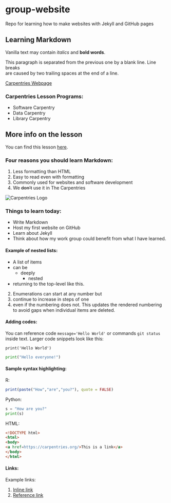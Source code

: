 # group-website
Repo for learning how to make websites with Jekyll and GitHub pages

## Learning Markdown

Vanilla text may contain *italics* and **bold words**.

This paragraph is separated from the previous one by a blank line.
Line breaks  
are caused by two trailing spaces at the end of a line.

[Carpentries Webpage](https://carpentries.org/)

### Carpentries Lesson Programs:
- Software Carpentry
- Data Carpentry
- Library Carpentry

## More info on the lesson
You can find this lesson [here](https://carpentries-incubator.github.io/jekyll-pages-novice/).

### Four reasons you should learn Markdown:

1. Less formatting than HTML
2. Easy to read even with formatting
3. Commonly used for websites and software development
4. We ~~don't~~ use it in The Carpentries

![Carpentries Logo](https://github.com/carpentries/carpentries.org/raw/main/images/TheCarpentries-opengraph.png)

### Things to learn today:

- Write Markdown
- Host my first website on GitHub
- Learn about Jekyll
- Think about how my work group could benefit from what I have learned.

#### Example of nested lists:

- A list of items
- can be
  - deeply
    - nested
- returning to the top-level like this.

2. Enumerations can start at any number but
3. continue to increase in steps of one
4. even if the numbering does not. This updates the rendered numbering to avoid gaps when individual items are deleted.

#### Adding codes:

You can reference code `message='Hello World'`
or commands `git status` inside text.
Larger code snippets look like this:
```
print('Hello World')
```
```python
print("Hello everyone!")
```

#### Sample syntax highlighting:

R:
```r
print(paste("How","are","you?"), quote = FALSE)
```

Python:
```python
s = "How are you?"
print(s)
```

HTML:
```html
<!DOCTYPE html>
<html>
<body>
<a href=https://carpentries.org/>This is a link</a>
</body>
</html>
```

#### Links:

Example links:
1. [Inline link](https://carpentries.org/)
2. [Reference link][case-InSeNsiTiVe-reference-tag]

[case-insensitive-reference-tag]: https://carpentries.org/
